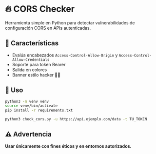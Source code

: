 # 🔥 CORS Checker

Herramienta simple en Python para detectar vulnerabilidades de configuración CORS en APIs autenticadas.

## 🧠 Características

- Evalúa encabezados `Access-Control-Allow-Origin` y `Access-Control-Allow-Credentials`
- Soporte para token Bearer
- Salida en colores
- Banner estilo hacker 🐱‍💻

## 🚀 Uso

```bash
python3 -m venv venv
source venv/bin/activate
pip install -r requirements.txt

python3 check_cors.py -u https://api.ejemplo.com/data -t TU_TOKEN
```

## ⚠️ Advertencia
**Usar únicamente con fines éticos y en entornos autorizados.**
